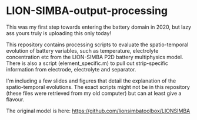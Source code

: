 # LION-SIMBA-output-processing
This was my first step towards entering the battery domain in 2020, but lazy ass yours truly is uploading this only today!

This repository contains processing scripts to evaluate the spatio-temporal evolution of battery variables, such as temperature, electrolyte concentration etc from the LION-SIMBA P2D battery multiphysics model. There is also a script (element_specific.m) to pull out strip-specific information from electrode, electrolyte and separator.

I'm including a few slides and figures that detail the explanation of the spatio-temporal evolutions. The exact scripts might not be in this repository (these files were retrieved from my old computer) but can at least give a flavour. 

The original model is here: https://github.com/lionsimbatoolbox/LIONSIMBA
